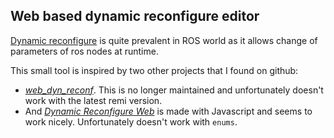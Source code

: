 
## Web based dynamic reconfigure editor

[Dynamic reconfigure](http://wiki.ros.org/dynamic_reconfigure) is quite prevalent in ROS world as it allows change of parameters of ros nodes at runtime.

This small tool is inspired by two other projects that I found on github:
* [_web_dyn_reconf_](https://github.com/awesomebytes/web_dyn_reconf). This is no longer maintained and unfortunately doesn't work with the latest remi version.
* And [_Dynamic Reconfigure Web_](https://github.com/nobleo/dynamic-reconfigure-web) is made with Javascript and seems to work nicely. Unfortunately doesn't work with `enums`.
